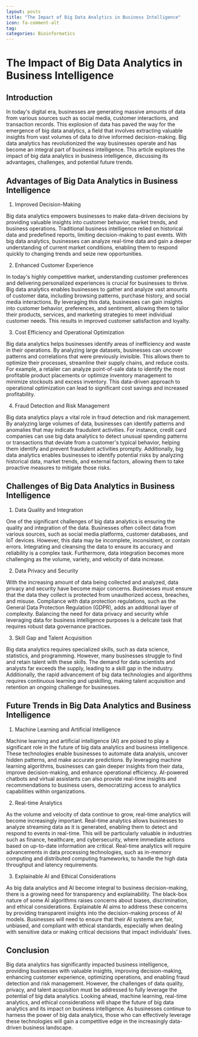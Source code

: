 ```yaml
---
layout: posts
title: "The Impact of Big Data Analytics in Business Intelligence"
icon: fa-comment-alt
tag:      
categories: Bioinformatics
---
```



# The Impact of Big Data Analytics in Business Intelligence

## Introduction

In today's digital era, businesses are generating massive amounts of data from various sources such as social media, customer interactions, and transaction records. This explosion of data has paved the way for the emergence of big data analytics, a field that involves extracting valuable insights from vast volumes of data to drive informed decision-making. Big data analytics has revolutionized the way businesses operate and has become an integral part of business intelligence. This article explores the impact of big data analytics in business intelligence, discussing its advantages, challenges, and potential future trends.

## Advantages of Big Data Analytics in Business Intelligence

1. Improved Decision-Making

Big data analytics empowers businesses to make data-driven decisions by providing valuable insights into customer behavior, market trends, and business operations. Traditional business intelligence relied on historical data and predefined reports, limiting decision-making to past events. With big data analytics, businesses can analyze real-time data and gain a deeper understanding of current market conditions, enabling them to respond quickly to changing trends and seize new opportunities.

2. Enhanced Customer Experience

In today's highly competitive market, understanding customer preferences and delivering personalized experiences is crucial for businesses to thrive. Big data analytics enables businesses to gather and analyze vast amounts of customer data, including browsing patterns, purchase history, and social media interactions. By leveraging this data, businesses can gain insights into customer behavior, preferences, and sentiment, allowing them to tailor their products, services, and marketing strategies to meet individual customer needs. This results in improved customer satisfaction and loyalty.

3. Cost Efficiency and Operational Optimization

Big data analytics helps businesses identify areas of inefficiency and waste in their operations. By analyzing large datasets, businesses can uncover patterns and correlations that were previously invisible. This allows them to optimize their processes, streamline their supply chains, and reduce costs. For example, a retailer can analyze point-of-sale data to identify the most profitable product placements or optimize inventory management to minimize stockouts and excess inventory. This data-driven approach to operational optimization can lead to significant cost savings and increased profitability.

4. Fraud Detection and Risk Management

Big data analytics plays a vital role in fraud detection and risk management. By analyzing large volumes of data, businesses can identify patterns and anomalies that may indicate fraudulent activities. For instance, credit card companies can use big data analytics to detect unusual spending patterns or transactions that deviate from a customer's typical behavior, helping them identify and prevent fraudulent activities promptly. Additionally, big data analytics enables businesses to identify potential risks by analyzing historical data, market trends, and external factors, allowing them to take proactive measures to mitigate those risks.

## Challenges of Big Data Analytics in Business Intelligence

1. Data Quality and Integration

One of the significant challenges of big data analytics is ensuring the quality and integration of the data. Businesses often collect data from various sources, such as social media platforms, customer databases, and IoT devices. However, this data may be incomplete, inconsistent, or contain errors. Integrating and cleansing the data to ensure its accuracy and reliability is a complex task. Furthermore, data integration becomes more challenging as the volume, variety, and velocity of data increase.

2. Data Privacy and Security

With the increasing amount of data being collected and analyzed, data privacy and security have become major concerns. Businesses must ensure that the data they collect is protected from unauthorized access, breaches, and misuse. Compliance with data protection regulations, such as the General Data Protection Regulation (GDPR), adds an additional layer of complexity. Balancing the need for data privacy and security while leveraging data for business intelligence purposes is a delicate task that requires robust data governance practices.

3. Skill Gap and Talent Acquisition

Big data analytics requires specialized skills, such as data science, statistics, and programming. However, many businesses struggle to find and retain talent with these skills. The demand for data scientists and analysts far exceeds the supply, leading to a skill gap in the industry. Additionally, the rapid advancement of big data technologies and algorithms requires continuous learning and upskilling, making talent acquisition and retention an ongoing challenge for businesses.

## Future Trends in Big Data Analytics and Business Intelligence

1. Machine Learning and Artificial Intelligence

Machine learning and artificial intelligence (AI) are poised to play a significant role in the future of big data analytics and business intelligence. These technologies enable businesses to automate data analysis, uncover hidden patterns, and make accurate predictions. By leveraging machine learning algorithms, businesses can gain deeper insights from their data, improve decision-making, and enhance operational efficiency. AI-powered chatbots and virtual assistants can also provide real-time insights and recommendations to business users, democratizing access to analytics capabilities within organizations.

2. Real-time Analytics

As the volume and velocity of data continue to grow, real-time analytics will become increasingly important. Real-time analytics allows businesses to analyze streaming data as it is generated, enabling them to detect and respond to events in real-time. This will be particularly valuable in industries such as finance, healthcare, and cybersecurity, where immediate actions based on up-to-date information are critical. Real-time analytics will require advancements in data processing technologies, such as in-memory computing and distributed computing frameworks, to handle the high data throughput and latency requirements.

3. Explainable AI and Ethical Considerations

As big data analytics and AI become integral to business decision-making, there is a growing need for transparency and explainability. The black-box nature of some AI algorithms raises concerns about biases, discrimination, and ethical considerations. Explainable AI aims to address these concerns by providing transparent insights into the decision-making process of AI models. Businesses will need to ensure that their AI systems are fair, unbiased, and compliant with ethical standards, especially when dealing with sensitive data or making critical decisions that impact individuals' lives.

## Conclusion

Big data analytics has significantly impacted business intelligence, providing businesses with valuable insights, improving decision-making, enhancing customer experience, optimizing operations, and enabling fraud detection and risk management. However, the challenges of data quality, privacy, and talent acquisition must be addressed to fully leverage the potential of big data analytics. Looking ahead, machine learning, real-time analytics, and ethical considerations will shape the future of big data analytics and its impact on business intelligence. As businesses continue to harness the power of big data analytics, those who can effectively leverage these technologies will gain a competitive edge in the increasingly data-driven business landscape.